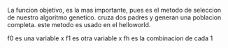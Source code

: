 La funcion objetivo, es la mas importante, pues es el metodo de seleccion de nuestro algoritmo genetico. 
cruza dos padres y generan una poblacion completa. este metodo es usado en el helloworld.

f0 es una variable x
f1 es otra variable x
fh es la combinacion de cada 1